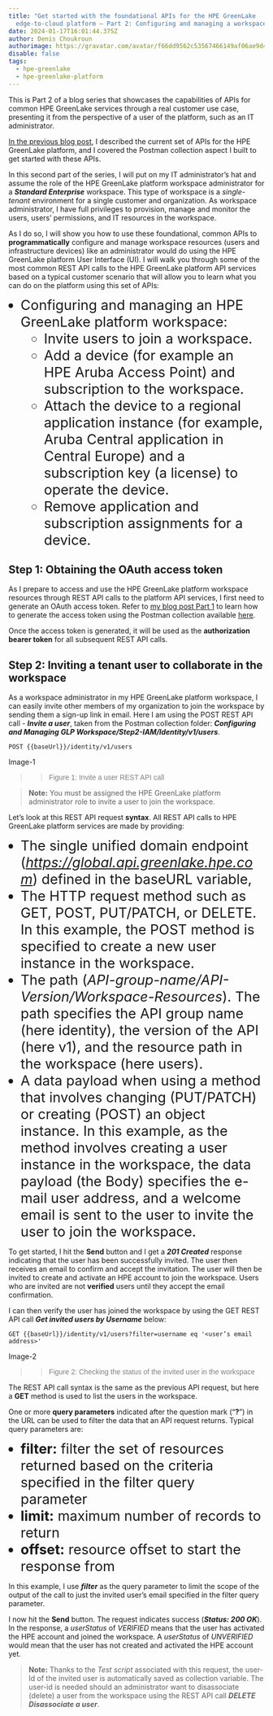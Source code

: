 ```yaml
---
title: "Get started with the foundational APIs for the HPE GreenLake
  edge-to-cloud platform – Part 2: Configuring and managing a workspace"
date: 2024-01-17T16:01:44.375Z
author: Denis Choukroun
authorimage: https://gravatar.com/avatar/f66dd9562c53567466149af06ae9d4f1?s=96
disable: false
tags:
  - hpe-greenlake
  - hpe-greenlake-platform
---
```

<style>
li {
   font-size: 27px;
   line-height: 33px;
   max-width: none;
}
</style>

This is Part 2 of a blog series that showcases the capabilities of APIs for common HPE GreenLake services through a real customer use case, presenting it from the perspective of a user of the platform, such as an IT administrator. 

[In the previous blog post](https://developer.hpe.com/blog/get-started-with-the-foundational-apis-for-the-hpe-greenlake-edge-to-cloud-platform-%E2%80%93-part-1-introduction-to-the-apis/), I described the current set of APIs for the HPE GreenLake platform, and I covered the Postman collection aspect I built to get started with these APIs.   

In this second part of the series, I will put on my IT administrator’s hat and assume the role of the HPE GreenLake platform workspace administrator for a ***Standard Enterprise*** workspace. This type of workspace is a _single-tenant_ environment for a single customer and organization. As workspace administrator, I have full privileges to provision, manage and monitor the users, users’ permissions, and IT resources in the workspace.  

As I do so, I will show you how to use these foundational, common APIs to **programmatically** configure and manage workspace resources (users and infrastructure devices) like an administrator would do using the HPE GreenLake platform User Interface (UI). I will walk you through some of the most common REST API calls to the HPE GreenLake platform API services based on a typical customer scenario that will allow you to learn what you can do on the platform using this set of APIs:  

* Configuring and managing an HPE GreenLake platform workspace:
  * Invite users to join a workspace.
  * Add a device (for example an HPE Aruba Access Point) and subscription to the workspace.
  * Attach the device to a regional application instance (for example, Aruba Central application in Central Europe) and a subscription key (a license) to operate the device.
  * Remove application and subscription assignments for a device.  

## Step 1: Obtaining the OAuth access token
As I prepare to access and use the HPE GreenLake platform workspace resources through REST API calls to the platform API services, I first need to generate an OAuth access token. Refer to [my blog post Part 1](https://developer.hpe.com/blog/get-started-with-the-foundational-apis-for-the-hpe-greenlake-edge-to-cloud-platform-%E2%80%93-part-1-introduction-to-the-apis/) to learn how to generate the access token using the Postman collection available [here](https://github.com/hpe-dev-incubator/GLP-API-Tooling/tree/main/Postman-Collections). 

Once the access token is generated, it will be used as the **authorization bearer token** for all subsequent REST API calls.

## Step 2: Inviting a tenant user to collaborate in the workspace
As a workspace administrator in my HPE GreenLake platform workspace, I can easily invite other members of my organization to join the workspace by sending them a sign-up link in email. Here I am using the POST REST API call - ***Invite a user***, taken from the Postman collection folder: ***Configuring and Managing GLP Workspace/Step2-IAM/Identity/v1/users***.

`POST {{baseUrl}}/identity/v1/users`

Image-1
>> <span style="color:grey; font-family:Arial; font-size:1em"> Figure 1: Invite a user REST API call</span>

> **Note:** You must be assigned the HPE GreenLake platform administrator role to invite a user to join the workspace.

Let’s look at this REST API request **syntax**. All REST API calls to HPE GreenLake platform services are made by providing:

* The single unified domain endpoint (_https://global.api.greenlake.hpe.com_) defined in the baseURL variable, 
* The HTTP request method such as GET, POST, PUT/PATCH, or DELETE. In this example, the POST method is specified to create a new user instance in the workspace.
* The path (_API-group-name/API-Version/Workspace-Resources_). The path specifies the API group name (here identity), the version of the API (here v1), and the resource path in the workspace (here users).
* A data payload when using a method that involves changing (PUT/PATCH) or creating (POST) an object instance. In this example, as the method involves creating a user instance in the workspace, the data payload (the Body) specifies the e-mail user address, and a welcome email is sent to the user to invite the user to join the workspace.

To get started, I hit the **Send** button and I get a ***201 Created*** response indicating that the user has been successfully invited. The user then receives an email to confirm and accept the invitation. The user will then be invited to create and activate an HPE account to join the workspace.  Users who are invited are not **verified** users until they accept the email confirmation. 

I can then verify the user has joined the workspace by using the GET REST API call ***Get invited users by Username*** below: 

`GET {{baseUrl}}/identity/v1/users?filter=username eq '<user’s email address>'`

Image-2
>> <span style="color:grey; font-family:Arial; font-size:1em"> Figure 2: Checking the status of the invited user in the workspace</span>

The REST API call syntax is the same as the previous API request, but here a **GET** method is used to list the users in the workspace. 

One or more **query parameters** indicated after the question mark (“**?**”) in the URL can be used to filter the data that an API request returns. Typical query parameters are:

   * **filter:** filter the set of resources returned based on the criteria specified in the filter query parameter 
   * **limit:** maximum number of records to return 
   * **offset:** resource offset to start the response from

In this example, I use ***filter*** as the query parameter to limit the scope of the output of the call to just the invited user’s email specified in the filter query parameter.

I now hit the **Send** button. The request indicates success (***Status: 200 OK***). In the response, a _userStatus_ of _VERIFIED_ means that the user has activated the HPE account and joined the workspace. A _userStatus_ of _UNVERIFIED_ would mean that the user has not created and activated the HPE account yet.  

> **Note:** Thanks to the _Test script_ associated with this request, the user-Id of the invited user is automatically saved as collection variable. The user-id is needed should an administrator want to disassociate (delete) a user from the workspace using the REST API call ***DELETE Disassociate a user***.

